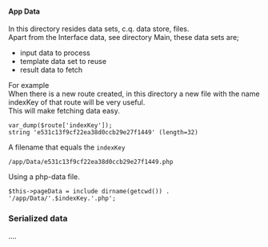 #### App Data 
In this directory resides data sets, c.q. data store, files.  
Apart from the Interface data, see directory Main, these data sets are;
 + input data to process
 + template data set to reuse
 + result data to fetch
 
For example  
When there is a new route created, in this directory a new
file with the name indexKey of that route will be very useful.  
This will make fetching data easy.

```
var_dump($route['indexKey']);
string 'e531c13f9cf22ea38d0ccb29e27f1449' (length=32)
```

A filename that equals the ```indexKey``` 
```
/app/Data/e531c13f9cf22ea38d0ccb29e27f1449.php
```
Using a php-data file.
```
$this->pageData = include dirname(getcwd()) . '/app/Data/'.$indexKey.'.php';
```


### Serialized data
.... 